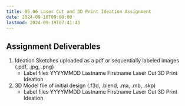 ```yaml
---
title: 05.06 Laser Cut and 3D Print Ideation Assignment
date: 2024-09-18T09:00:00
lastmod: 2024-09-19T07:41:43
---
```


## Assignment Deliverables

1. Ideation Sketches uploaded as a pdf or sequentially labeled images (.pdf, .jpg, .png)
   - Label files YYYYMMDD Lastname Firstname Laser Cut 3D Print Ideation
2. 3D Model file of initial design (.f3d, .blend, .ma, .mb, .skp)
   - Label files YYYYMMDD Lastname Firstname Laser Cut 3D Print Ideation

